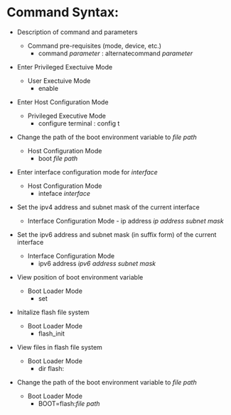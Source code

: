 # Command Syntax:
- Description of command and parameters
	- Command pre-requisites (mode, device, etc.)
		- command *parameter* : alternatecommand *parameter*

- Enter Privileged Exectuive Mode
	- User Exectuive Mode
		- enable
		
- Enter Host Configuration Mode
	- Privileged Executive Mode
		- configure terminal : config t

- Change the path of the boot environment variable to *file path*
	- Host Configuration Mode
		- boot *file path*
		
- Enter interface configuration mode for *interface*
	- Host Configuration Mode
		- inteface *interface*
		
- Set the ipv4 address and subnet mask of the current interface
  - Interface Configuration Mode
		- ip address *ip address* *subnet mask*

- Set the ipv6 address and subnet mask (in  suffix form) of the current interface
	- Interface Configuration Mode
	  - ipv6 address *ipv6 address* *subnet mask*
		
- View position of boot environment variable
	- Boot Loader Mode
		- set

- Initalize flash file system
	- Boot Loader Mode
		- flash_init
		
- View files in flash file system
	- Boot Loader Mode
		- dir flash:

- Change the path of the boot environment variable to *file path*
	- Boot Loader Mode
		- BOOT=flash:*file path*
		
